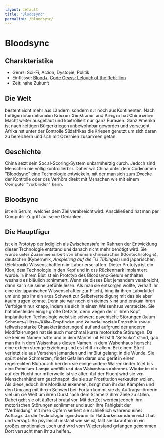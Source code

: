 ```yaml
---
layout: default
title: "Bloodsync"
permalink: /bloodsync/
---
```


# Bloodsync

## Charakteristika
 * Genre: Sci-Fi, Action, Dystopie, Politik
 * Einflüsse: [Blood+](https://www.anisearch.de/anime/3261,blood), [Code Geass: Lelouch of the Rebellion](https://www.anisearch.de/anime/3663,code-geass-lelouch-of-the-rebellion)
 * Zeit: nahe Zukunft

## Die Welt
besteht nicht mehr aus Ländern, sondern nur noch aus Kontinenten.
Nach heftigen internationalen Kriesen, Sanktionen und Kriegen hat China seine Macht weiter ausgebaut und kontrolliert nun ganz Eurasien.
Ganz Amerika ist nach heftigen Bürgerkriegen unbewohnbar geworden und verseucht.
Afrika hat unter der Kontrolle Südafrikas die Kriesen genutzt um sich daran zu bereichern und sich mit Ozeanien zusammen getan.

## Geschichte
China setzt sein Social-Scoring-System unbarmherzig durch.
Jedoch sind Menschen nie völlig kontrollierbar.
Daher will China unter dem Codenamen "Bloodsync" eine Technologie entwickeln, mit der man sich zum Zwecke der Kontrolle oder des Verhörs direkt mit Menschen wie mit einem Computer "verbinden" kann.

## Bloodsync
ist ein Serum, welches dem Ziel verabreicht wird.
Anschließend hat man per Computer Zugriff auf seine Gedanken.

## Die Hauptfigur
ist ein Prototyp der lediglich als Zwischenstufe im Rahmen der Entwicklung dieser Technologie entstand und danach nicht mehr benötigt wird.
Sie wurde unter Zusammenarbeit von ehemals chinesischen (Klontechnologie), deutschen (Kybernetik, *Anspielung auf die TU Tübingen*) und japanischen (Elektronik) Wissenschaftlern im Labor erschaffen.
Dieser Prototyp ist ein Klon, dem Technologie in den Kopf und in das Rückenmark implantiert wurde.
In ihrem Blut ist ein Prototyp des Bloodsync-Serum enthalten, weshalb es bläulich schimmert.
Wenn sie dieses Blut jemandem verabreicht, dann kann sie seine Gefühle lesen.
Als man sie entsorgen wollte, verhalf ihr eine der japanischen Wissenschaftler zur Flucht, hing ihr ihren Laborkittel um und gab ihr ein altes Schwert zur Selbstverteidigung mit das sie aber kaum tragen konnte.
Denn sie war noch ein kleines Kind und entkam ihren Verfolgern nur knapp, indem sie sich in einem Waisenhaus versteckte.
Sie hat aber leider einige große Defizite, denn wegen der in ihren Kopf implantierten Technologie weist sie schwere psychische Störungen (kaum Schmerz-/Hitze-/Kälte-Empfinden und keinerlei soziale Empathie sowie teilweise starke Charakteränderungen) auf und aufgrund der anderen Modifizierungen hat sie auch manchmal kurze motorische Störungen.
Da sie keinen Namen hatte und in dem Mantel mit Filzstift "Setsuko" stand, gab man ihr in dem Waisenhaus diesen Namen.
In dem Waisenhaus herrscht eine extrem strenge Erziehung und es fehlt an allem.
Bei einem Streit verletzt sie aus Versehen jemanden und ihr Blut gelangt in die Wunde.
Sie spürt seine Schmerzen, findet Gefallen daran und gerät in einen regelrechten Blutrausch bei dem sie einige andere Waisenkinder tötet bis eine Petrolium-Lampe umfällt und das Waisenhaus abbrennt.
Wieder ist sie auf der Flucht nur mitlerweile ist sie älter.
Auf der Flucht wird sie von Menschenhändlern geschnappt, die sie zur Prostitution verkaufen wollen.
Als diese jedoch ihre Mordlust erkennen, bringt man ihr das Kämpfen und den Umgang mit ihrem Schwert bei.
Fortan kommt sie als Auftragsmörderin viel um die Welt um ihren Durst nach dem Schmerz ihrer Ziele zu stillen.
Dabei geht sie oft äußerst brutal vor.
Mit der Zet werden jedoch ihre motorischen Störungen schlimmer und auch ihre Fähigkeit der "Verbindung" mit ihren Opfern verliert sie schließlich während eines Auftrags, da die Technologie irgendwann ihr Haltbarkeitsende erreicht hat und versagt.
So psychisch instabil wie sie ist, fällt sie daraufhin in ein großes emotionales Loch und wird vom Wiederstand gefangen genommen.
Dort versucht man ihr zu helfen..
